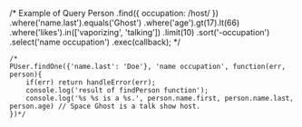  /*
    Example of Query
     Person
     .find({ occupation: /host/ })
     .where('name.last').equals('Ghost')
     .where('age').gt(17).lt(66)
     .where('likes').in(['vaporizing', 'talking'])
     .limit(10)
     .sort('-occupation')
     .select('name occupation')
     .exec(callback);
    */

    /*
    PUser.findOne({'name.last': 'Doe'}, 'name occupation', function(err, person){
        if(err) return handleError(err);
        console.log('result of findPerson function');
        console.log('%s %s is a %s.', person.name.first, person.name.last, person.age) // Space Ghost is a talk show host.
    })*/